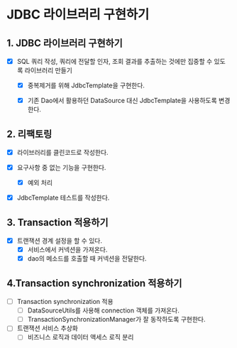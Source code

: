 # JDBC 라이브러리 구현하기

## 1. JDBC 라이브러리 구현하기
- [x] SQL 쿼리 작성, 쿼리에 전달할 인자, 조회 결과를 추출하는 것에만 집중할 수 있도록 라이브러리 만들기
  - [x] 중복제거를 위해 JdbcTemplate을 구현한다.
  - [x] 기존 Dao에서 활용하던 DataSource 대신 JdbcTemplate을 사용하도록 변경한다.


## 2. 리팩토링
- [x] 라이브러리를 클린코드로 작성한다.
- [x] 요구사항 중 없는 기능을 구현한다.
  - [x] 예외 처리
- [x] JdbcTemplate 테스트를 작성한다.


## 3. Transaction 적용하기
- [x] 트랜잭션 경계 설정을 할 수 있다.
  - [x] 서비스에서 커넥션을 가져온다.
  - [x] dao의 메소드를 호출할 때 커넥션을 전달한다.

## 4.Transaction synchronization 적용하기
- [ ] Transaction synchronization 적용
  - [ ] DataSourceUtils를 사용해 connection 객체를 가져온다.
  - [ ] TransactionSynchronizationManager가 잘 동작하도록 구현한다.
- [ ] 트랜잭션 서비스 추상화
  - [ ] 비즈니스 로직과 데이터 액세스 로직 분리
